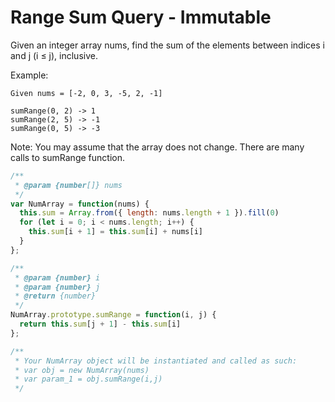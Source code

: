 #  Range Sum Query - Immutable

Given an integer array nums, find the sum of the elements between indices i and j (i ≤ j), inclusive.

Example:

    Given nums = [-2, 0, 3, -5, 2, -1]

    sumRange(0, 2) -> 1
    sumRange(2, 5) -> -1
    sumRange(0, 5) -> -3

Note:
You may assume that the array does not change.
There are many calls to sumRange function.


```JavaScript
/**
 * @param {number[]} nums
 */
var NumArray = function(nums) {
  this.sum = Array.from({ length: nums.length + 1 }).fill(0)
  for (let i = 0; i < nums.length; i++) {
    this.sum[i + 1] = this.sum[i] + nums[i]
  }
};

/** 
 * @param {number} i 
 * @param {number} j
 * @return {number}
 */
NumArray.prototype.sumRange = function(i, j) {
  return this.sum[j + 1] - this.sum[i]
};

/** 
 * Your NumArray object will be instantiated and called as such:
 * var obj = new NumArray(nums)
 * var param_1 = obj.sumRange(i,j)
 */
```